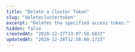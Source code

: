 ```yaml
---
title: "Delete a Cluster Token"
slug: "deleteclustertoken"
excerpt: "Deletes the specified access token."
hidden: false
createdAt: "2020-12-27T13:07:58.682Z"
updatedAt: "2020-12-28T12:58:00.172Z"
---
```

